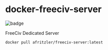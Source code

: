 # docker-freeciv-server

![badge](https://github.com/afritzler/docker-freeciv-server/workflows/Build%20and%20Publish%20Docker%20Image/badge.svg)

FreeCiv Dedicated Server 

```shell
docker pull afritzler/freeciv-server:latest
```
